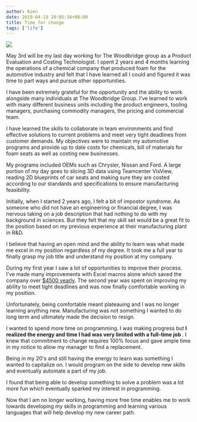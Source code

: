 ```yaml
---
author: Kien
date: 2019-04-19 20:05:34+00:00
title: Time for change
tags: ['life']
---
```


![](https://images.unsplash.com/photo-1468779036391-52341f60b55d?ixlib=rb-1.2.1&ixid=eyJhcHBfaWQiOjEyMDd9&auto=format&fit=crop&w=3021&q=80)

May 3rd will be my last day working for The Woodbridge group as a Product Evaluation and Costing Technologist. I spent 2 years and 4 months learning the operations of a chemical company that produced foam for the automotive industry and felt that I have learned all I could and figured it was time to part ways and pursue other opportunities.

I have been extremely grateful for the opportunity and the ability to work alongside many individuals at The Woodbridge Group. I’ve learned to work with many different business units including the product engineers, tooling managers, purchasing commodity managers, the pricing and commercial team.

I have learned the skills to collaborate in team environments and find effective solutions to current problems and meet very tight deadlines from customer demands. My objectives were to maintain my automotive programs and provide up to date costs for chemicals, bill of materials for foam seats as well as costing new businesses.

My programs included OEMs such as Chrysler, Nissan and Ford. A large portion of my day goes to slicing 3D data using Teamcenter VisView, reading 2D blueprints of car seats and making sure they are costed according to our standards and specifications to ensure manufacturing feasibility.

Initially, when I started 2 years ago, I felt a bit of impostor syndrome. As someone who did not have an engineering or financial degree, I was nervous taking on a job description that had nothing to do with my background in sciences. But they felt that my skill set would be a great fit to the position based on my previous experience at their manufacturing plant in R&D.

I believe that having an open mind and the ability to learn was what made me excel in my position regardless of my degree. It took me a full year to finally grasp my job title and understand my position at my company.

During my first year I saw a lot of opportunities to improve their process. I’ve made many improvements with Excel macros alone which saved the company over [$4500 yearly](/blog/automated-job-process/). The second year was spent on improving my ability to meet tight deadlines and was now finally comfortable working in my position.

Unfortunately, being comfortable meant plateauing and I was no longer learning anything new. Manufacturing was not something I wanted to do long term and ultimately made the decision to resign.

I wanted to spend more time on programming. I was making progress but <b> I realized the energy and time I had was very limited with a full-time job </b>. I knew that commitment to change requires 100% focus and gave ample time in my notice to allow my manager to find a replacement.

Being in my 20's and still having the energy to learn was something I wanted to capitalize on. I would program on the side to develop new skills and eventually automate a part of my job.

I found that being able to develop something to solve a problem was a lot more fun which eventually sparked my interest in programming.

Now that I am no longer working, having more free time enables me to work towards developing my skills in programming and learning various languages that will help develop my new career path.

